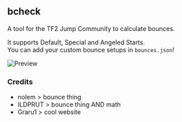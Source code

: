 ## bcheck
A tool for the TF2 Jump Community to calculate bounces.

It supports Default, Special and Angeled Starts.<br>
You can add your custom bounce setups in `bounces.json`!

![Preview](https://i.imgur.com/PLd9k2Q.png)

### Credits
- nolem > bounce thing
- ILDPRUT > bounce thing AND math
- Graru1 > cool website